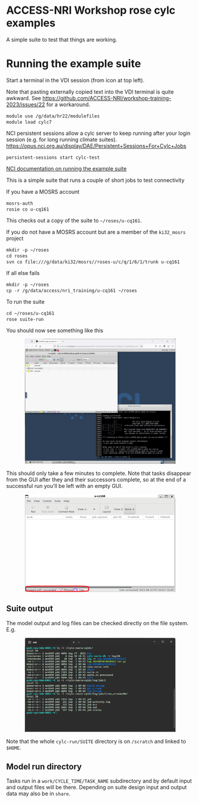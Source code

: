 # ACCESS-NRI Workshop rose cylc examples
<p>A simple suite to test that things are working.</p>

#  Running the example suite

Start a terminal in the VDI session (from icon at top left).

Note that pasting externally copied text into the VDI terminal is quite awkward. See https://github.com/ACCESS-NRI/workshop-training-2023/issues/22 for a workaround.

```
module use /g/data/hr22/modulefiles
module load cylc7
```

NCI persistent sessions allow a cylc server to keep running after your login session (e.g. for long running climate suites).
https://opus.nci.org.au/display/DAE/Persistent+Sessions+For+Cylc+Jobs

```
persistent-sessions start cylc-test
```

[NCI documentation on running the example suite](https://opus.nci.org.au/display/DAE/Cylc+7+suite+run+example%3A++u-cq161)

This is a simple suite that runs a couple of short jobs to test connectivity

If you have a MOSRS account

```
mosrs-auth
rosie co u-cq161
```
This checks out a copy of the suite to `~/roses/u-cq161`.

If you do not have a MOSRS account but are a member of the `ki32_mosrs` project
```
mkdir -p ~/roses
cd roses
svn co file:///g/data/ki32/mosrs//roses-u/c/q/1/6/1/trunk u-cq161
```

If all else fails
```
mkdir -p ~/roses
cp -r /g/data/access/nri_training/u-cq161 ~/roses
```

To run the suite
```
cd ~/roses/u-cq161
rose suite-run
```

You should now see something like this
<p align="center"><img src="../assets/access_rose_cylc/vdi_cylc_run.png" alt="drawing" width="80%"/></p>

This should only take a few minutes to complete. Note that tasks disappear from the GUI after they and their successors complete, so at the end of a successful run you'll be left with an empty GUI.
<p align="center"><img src="../assets/access_rose_cylc/cylc_complete.png" alt="drawing" width="80%"/></p>

## Suite output
The model output and log files can be checked directly on the file system. E.g.
<p align="center"><img src="../assets/access_rose_cylc/suite_output_files.png" alt="drawing" width="80%"/></p>

Note that the whole `cylc-run/SUITE` directory is on `/scratch` and linked to `$HOME`.

## Model run directory
Tasks run in a `work/CYCLE_TIME/TASK_NAME` subdirectory and by default input and output files will be there. Depending on suite design input and output data may also be in `share`.
